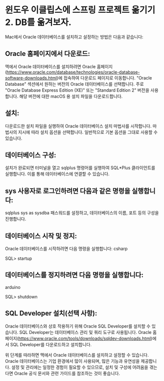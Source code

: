 


윈도우 이클립스에 스프링 프로젝트 옮기기 2. DB를 옮겨보자.
================
Mac에서 Oracle 데이터베이스를 설치하고 설정하는 방법은 다음과 같습니다:

## Oracle 홈페이지에서 다운로드:
맥에서 Oracle 데이터베이스를 설치하려면 Oracle 홈페이지(https://www.oracle.com/database/technologies/oracle-database-software-downloads.html)에 접속하여 다운로드 페이지로 이동합니다.
"Oracle Database" 섹션에서 원하는 버전의 Oracle 데이터베이스를 선택합니다.
주로 "Oracle Database Express Edition (XE)" 또는 "Standard Edition 2" 버전을 사용합니다.
해당 버전에 대한 macOS 용 설치 파일을 다운로드합니다.

## 설치:
다운로드한 설치 파일을 실행하여 Oracle 데이터베이스 설치 마법사를 시작합니다.
마법사의 지시에 따라 설치 옵션을 선택합니다. 일반적으로 기본 옵션을 그대로 사용할 수 있습니다.

## 데이터베이스 구성:
설치가 완료되면 터미널을 열고 sqlplus 명령어를 실행하여 SQL*Plus 클라이언트를 실행합니다. 이를 통해 데이터베이스에 연결할 수 있습니다.

## sys 사용자로 로그인하려면 다음과 같은 명령을 실행합니다:
sqlplus sys as sysdba
패스워드를 설정하고, 데이터베이스의 이름, 포트 등의 구성을 진행합니다.

## 데이터베이스 시작 및 정지:
Oracle 데이터베이스를 시작하려면 다음 명령을 실행합니다:
csharp

SQL> 
startup

## 데이터베이스를 정지하려면 다음 명령을 실행합니다:
arduino

SQL> 
shutdown

## SQL Developer 설치(선택 사항):
Oracle 데이터베이스와 상호 작용하기 위해 Oracle SQL Developer를 설치할 수 있습니다. 
SQL Developer는 데이터베이스 관리 및 쿼리 도구로 사용됩니다.
Oracle 홈페이지(https://www.oracle.com/tools/downloads/sqldev-downloads.html)에서 SQL Developer를 다운로드하고 설치합니다.


위 단계를 따라하면 맥에서 Oracle 데이터베이스를 설치하고 설정할 수 있습니다. 
Oracle 데이터베이스는 기업 환경에서 많이 사용되며, 많은 기능과 유연성을 제공합니다. 설정 및 관리에는 일정한 경험이 필요할 수 있으므로, 설치 및 구성에 어려움을 겪는다면 Oracle 공식 문서와 관련 가이드를 참조하는 것이 좋습니다.